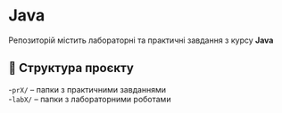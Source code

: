 # Java
Репозиторій містить лабораторні та практичні завдання з курсу **Java**
## 📂 Структура проєкту
-`prX/` – папки з практичними завданнями </br>
-`labX/` – папки з лабораторними роботами
